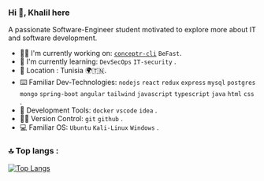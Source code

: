 ### Hi 👋, Khalil here
A passionate Software-Engineer student motivated to explore more about IT and software development.
* 👷‍♂️ I'm currently working on: [`conceptr-cli`](https://github.com/khalilrached/conceptr-cli) `BeFast`.
* 🌱 I'm currently learning: `DevSecOps` `IT-security` .
* 📍 Location : Tunisia  🌍🇹🇳.
* ⌨️ Familiar Dev-Technologies: `nodejs` `react` `redux` `express` `mysql` `postgres` `mongo` `spring-boot` `angular` `tailwind` `javascript` `typescript` `java` `html` `css` .
* 🔧 Development Tools: `docker` `vscode` `idea` .
* 👨‍💻 Version Control: `git` `github` .
* 💻 Familiar OS: `Ubuntu` `Kali-Linux` `Windows` .
<!--
### 🌟 Links :
* Social Media :

[![LinkedIn](https://img.shields.io/badge/LinkedIn-blue?style=for-the-badge&logo=linkedin&logoColor=white)](https://www.linkedin.com/in/rached-khalil-449538160/)
[![Youtube](https://img.shields.io/badge/YouTube-red?style=for-the-badge&logo=youtube&logoColor=white)](https://www.youtube.com/@ez.coding)
[![Twitter](https://img.shields.io/badge/Twitter-blue?style=for-the-badge&logo=twitter&logoColor=white)](https://twitter.com/k_v__l)
<!--* Support Me:
<!--[![Patreon](https://img.shields.io/badge/Patreon-F96854?style=for-the-badge&logo=patreon&logoColor=white)](https://patreon.com/khalilrached)-->
<!--[![BuyMeCoffee](https://img.shields.io/badge/Buy_Me_A_Coffee-FFDD00?style=for-the-badge&logo=buy-me-a-coffee&logoColor=black)](https://www.buymeacoffee.com/khalilrached)
<!--
## 📈 My Stats :

* Top Lang:
-->
### :top: Top langs :
[![Top Langs](https://github-readme-stats-fe891ud7v-khalilrached.vercel.app/api/top-langs/?username=khalilrached&layout=compact&count_private=true&theme=dark&hide=html,twig,css,php&langs_count=8)](https://github.com/anuraghazra/github-readme-stats)
<!--
* GitHub Stats
### ![khalilrached's GitHub stats](https://github-readme-stats.vercel.app/api?username=khalilrached&show_icons=true&theme=gruvbox)

* 🔥  Streak:
### [![GitHub Streak](http://github-readme-streak-stats.herokuapp.com?user=khalilrached&theme=dark&background=000000)](https://git.io/streak-stats)
-->

